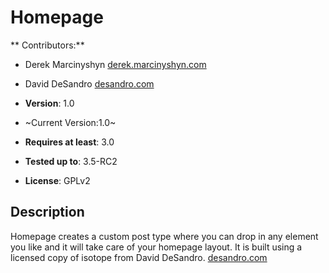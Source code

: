 # Homepage

** Contributors:**

* Derek Marcinyshyn [derek.marcinyshyn.com](http://derek.marcinyshyn.com)
* David DeSandro [desandro.com](http://desandro.com)

* **Version**: 1.0
* ~Current Version:1.0~
* **Requires at least**: 3.0
* **Tested up to**: 3.5-RC2
* **License**: GPLv2

## Description

Homepage creates a custom post type where you can drop in any element you like and it will take care of your homepage layout. It is built using a licensed copy of isotope from David DeSandro. [desandro.com](http://desandro.com)